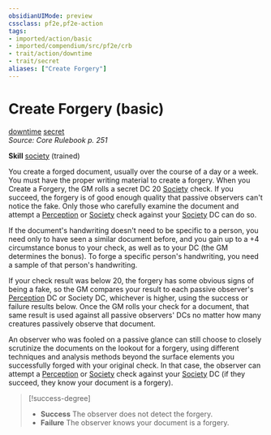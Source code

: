 ```yaml
---
obsidianUIMode: preview
cssclass: pf2e,pf2e-action
tags:
- imported/action/basic
- imported/compendium/src/pf2e/crb
- trait/action/downtime
- trait/secret
aliases: ["Create Forgery"]
---
```

# Create Forgery (basic)
[downtime](downtime.md)  [secret](secret.md)  
*Source: Core Rulebook p. 251*  

**Skill** [society](../../compendium/skills.md#Society) (trained)

You create a forged document, usually over the course of a day or a week. You must have the proper writing material to create a forgery. When you Create a Forgery, the GM rolls a secret DC 20 [Society](../../compendium/skills.md#Society) check. If you succeed, the forgery is of good enough quality that passive observers can't notice the fake. Only those who carefully examine the document and attempt a [Perception](../../compendium/skills.md#Perception) or [Society](../../compendium/skills.md#Society) check against your [Society](../../compendium/skills.md#Society) DC can do so.

If the document's handwriting doesn't need to be specific to a person, you need only to have seen a similar document before, and you gain up to a +4 circumstance bonus to your check, as well as to your DC (the GM determines the bonus). To forge a specific person's handwriting, you need a sample of that person's handwriting.

If your check result was below 20, the forgery has some obvious signs of being a fake, so the GM compares your result to each passive observer's [Perception](../../compendium/skills.md#Perception) DC or Society DC, whichever is higher, using the success or failure results below. Once the GM rolls your check for a document, that same result is used against all passive observers' DCs no matter how many creatures passively observe that document.

An observer who was fooled on a passive glance can still choose to closely scrutinize the documents on the lookout for a forgery, using different techniques and analysis methods beyond the surface elements you successfully forged with your original check. In that case, the observer can attempt a [Perception](../../compendium/skills.md#Perception) or [Society](../../compendium/skills.md#Society) check against your [Society](../../compendium/skills.md#Society) DC (if they succeed, they know your document is a forgery).

> [!success-degree] 
> - **Success** The observer does not detect the forgery.
> - **Failure** The observer knows your document is a forgery.